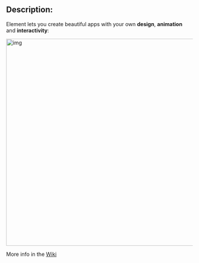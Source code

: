 ## Description:

Element lets you create beautiful apps with your own **design**, **animation** and **interactivity**:  

<img width="558" alt="img" src="https://dl.dropboxusercontent.com/u/2559476/gitsync_take_3.mov.gif">

More info in the [Wiki](https://github.com/eonist/Element/wiki) 
